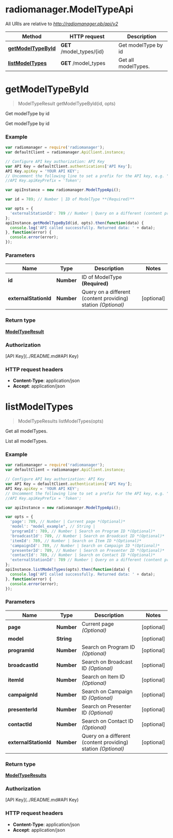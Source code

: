 # radiomanager.ModelTypeApi

All URIs are relative to *http://radiomanager.pb/api/v2*

Method | HTTP request | Description
------------- | ------------- | -------------
[**getModelTypeById**](ModelTypeApi.md#getModelTypeById) | **GET** /model_types/{id} | Get modelType by id
[**listModelTypes**](ModelTypeApi.md#listModelTypes) | **GET** /model_types | Get all modelTypes.


<a name="getModelTypeById"></a>
# **getModelTypeById**
> ModelTypeResult getModelTypeById(id, opts)

Get modelType by id

Get modelType by id

### Example
```javascript
var radiomanager = require('radiomanager');
var defaultClient = radiomanager.ApiClient.instance;

// Configure API key authorization: API Key
var API Key = defaultClient.authentications['API Key'];
API Key.apiKey = 'YOUR API KEY';
// Uncomment the following line to set a prefix for the API key, e.g. "Token" (defaults to null)
//API Key.apiKeyPrefix = 'Token';

var apiInstance = new radiomanager.ModelTypeApi();

var id = 789; // Number | ID of ModelType **(Required)**

var opts = { 
  'externalStationId': 789 // Number | Query on a different (content providing) station *(Optional)*
};
apiInstance.getModelTypeById(id, opts).then(function(data) {
  console.log('API called successfully. Returned data: ' + data);
}, function(error) {
  console.error(error);
});

```

### Parameters

Name | Type | Description  | Notes
------------- | ------------- | ------------- | -------------
 **id** | **Number**| ID of ModelType **(Required)** | 
 **externalStationId** | **Number**| Query on a different (content providing) station *(Optional)* | [optional] 

### Return type

[**ModelTypeResult**](ModelTypeResult.md)

### Authorization

[API Key](../README.md#API Key)

### HTTP request headers

 - **Content-Type**: application/json
 - **Accept**: application/json

<a name="listModelTypes"></a>
# **listModelTypes**
> ModelTypeResults listModelTypes(opts)

Get all modelTypes.

List all modelTypes.

### Example
```javascript
var radiomanager = require('radiomanager');
var defaultClient = radiomanager.ApiClient.instance;

// Configure API key authorization: API Key
var API Key = defaultClient.authentications['API Key'];
API Key.apiKey = 'YOUR API KEY';
// Uncomment the following line to set a prefix for the API key, e.g. "Token" (defaults to null)
//API Key.apiKeyPrefix = 'Token';

var apiInstance = new radiomanager.ModelTypeApi();

var opts = { 
  'page': 789, // Number | Current page *(Optional)*
  'model': "model_example", // String | 
  'programId': 789, // Number | Search on Program ID *(Optional)*
  'broadcastId': 789, // Number | Search on Broadcast ID *(Optional)*
  'itemId': 789, // Number | Search on Item ID *(Optional)*
  'campaignId': 789, // Number | Search on Campaign ID *(Optional)*
  'presenterId': 789, // Number | Search on Presenter ID *(Optional)*
  'contactId': 789, // Number | Search on Contact ID *(Optional)*
  'externalStationId': 789 // Number | Query on a different (content providing) station *(Optional)*
};
apiInstance.listModelTypes(opts).then(function(data) {
  console.log('API called successfully. Returned data: ' + data);
}, function(error) {
  console.error(error);
});

```

### Parameters

Name | Type | Description  | Notes
------------- | ------------- | ------------- | -------------
 **page** | **Number**| Current page *(Optional)* | [optional] 
 **model** | **String**|  | [optional] 
 **programId** | **Number**| Search on Program ID *(Optional)* | [optional] 
 **broadcastId** | **Number**| Search on Broadcast ID *(Optional)* | [optional] 
 **itemId** | **Number**| Search on Item ID *(Optional)* | [optional] 
 **campaignId** | **Number**| Search on Campaign ID *(Optional)* | [optional] 
 **presenterId** | **Number**| Search on Presenter ID *(Optional)* | [optional] 
 **contactId** | **Number**| Search on Contact ID *(Optional)* | [optional] 
 **externalStationId** | **Number**| Query on a different (content providing) station *(Optional)* | [optional] 

### Return type

[**ModelTypeResults**](ModelTypeResults.md)

### Authorization

[API Key](../README.md#API Key)

### HTTP request headers

 - **Content-Type**: application/json
 - **Accept**: application/json

